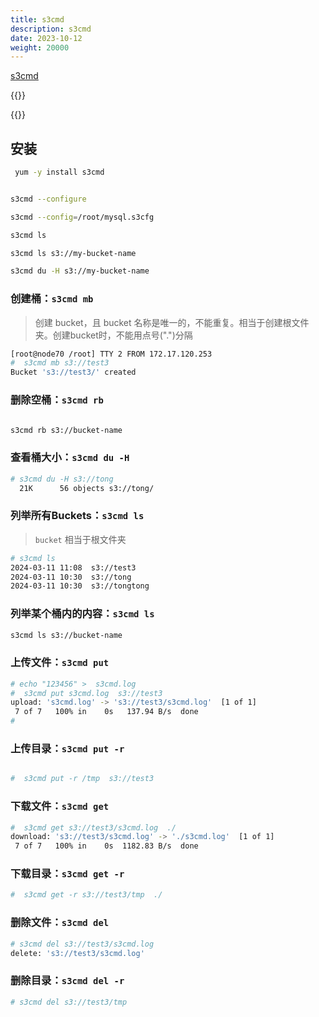 ```yaml
---
title: s3cmd
description: s3cmd
date: 2023-10-12
weight: 20000
---
```



[s3cmd](http://s3tools.org/s3cmd)




{{<alert>}}


{{</alert>}}


## 安装
```bash
 yum -y install s3cmd

```





```bash

s3cmd --configure

s3cmd --config=/root/mysql.s3cfg

s3cmd ls

s3cmd ls s3://my-bucket-name

s3cmd du -H s3://my-bucket-name
```


### 创建桶：`s3cmd mb`
> 创建 bucket，且 bucket 名称是唯一的，不能重复。相当于创建根文件夹。创建bucket时，不能用点号(".")分隔
```bash
[root@node70 /root] TTY 2 FROM 172.17.120.253
#  s3cmd mb s3://test3
Bucket 's3://test3/' created
```

### 删除空桶：`s3cmd rb`

```bash

s3cmd rb s3://bucket-name

```



### 查看桶大小：`s3cmd du -H`
```bash
# s3cmd du -H s3://tong
  21K      56 objects s3://tong/

```

### 列举所有Buckets：`s3cmd ls`
> `bucket` 相当于根文件夹
```bash
# s3cmd ls
2024-03-11 11:08  s3://test3
2024-03-11 10:30  s3://tong
2024-03-11 10:30  s3://tongtong

```

### 列举某个桶内的内容：`s3cmd ls`

```bash
s3cmd ls s3://bucket-name
```


### 上传文件：`s3cmd put`

```bash
# echo "123456" >  s3cmd.log
#  s3cmd put s3cmd.log  s3://test3
upload: 's3cmd.log' -> 's3://test3/s3cmd.log'  [1 of 1]
 7 of 7   100% in    0s   137.94 B/s  done
#
```

### 上传目录：`s3cmd put -r`

```bash

#  s3cmd put -r /tmp  s3://test3

```


### 下载文件：`s3cmd get`

```bash
#  s3cmd get s3://test3/s3cmd.log  ./
download: 's3://test3/s3cmd.log' -> './s3cmd.log'  [1 of 1]
 7 of 7   100% in    0s  1182.83 B/s  done

```


### 下载目录：`s3cmd get -r`

```bash
#  s3cmd get -r s3://test3/tmp  ./

```



### 删除文件：`s3cmd del`

```bash
# s3cmd del s3://test3/s3cmd.log
delete: 's3://test3/s3cmd.log'
```


### 删除目录：`s3cmd del -r`

```bash
# s3cmd del s3://test3/tmp

```





